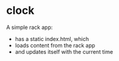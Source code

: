 # clock

A simple rack app:

* has a static index.html, which
* loads content from the rack app
* and updates itself with the current time

